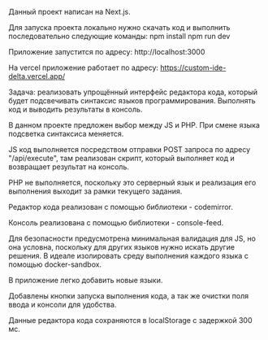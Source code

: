 Данный проект написан на Next.js.

Для запуска проекта локально нужно скачать код и выполнить последовательно следующие команды:
npm install
npm run dev

Приложение запустится по адресу: http://localhost:3000

На vercel приложение работает по адресу: https://custom-ide-delta.vercel.app/

Задача: реализовать упрощённый интерфейс редактора кода, который будет подсвечивать синтаксис языков программирования. Выполнять код и выводить результаты в консоль.

В данном проекте предложен выбор между JS и PHP. При смене языка подсветка синтаксиса меняется.

JS код выполняется посредством отправки POST запроса по адресу "/api/execute", там реализован скрипт, который выполняет код и возвращает результат на консоль.

PHP не выполняется, поскольку это серверный язык и реализация его выполнения выходит за рамки текущего задания.

Редактор кода реализован с помощью библиотеки - codemirror.

Консоль реализована с помощью библиотеки - console-feed.

Для безопасности предусмотрена минимальная валидация для JS, но она условна, поскольку для других языков нужно искать другие решения. В идеале изолировать среду выполнения каждого языка с помощью docker-sandbox.

В приложение легко добавить новые языки.

Добавлены кнопки запуска выполнения кода, а так же очистки поля ввода и консоли для удобства.

Данные редактора кода сохраняются в localStorage с задержкой 300 мс.
